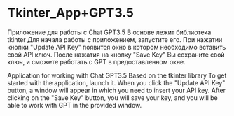 # Tkinter_App+GPT3.5
 
Приложение для работы с Chat GPT3.5 
В основе лежит библиотека tkinter
Для начала работы с приложением, запустите его. При нажатии кнопки "Update API Key" появится окно в котором необходимо вставить свой API ключ.
После нажатия на кнопку "Save Key" Вы сохраните свой ключ, и сможете работать с GPT в предоставленном окне.

Application for working with Chat GPT3.5
Based on the tkinter library
To get started with the application, launch it. When you click the "Update API Key" button, a window will appear in which you need to insert your API key.
After clicking on the "Save Key" button, you will save your key, and you will be able to work with GPT in the provided window.

